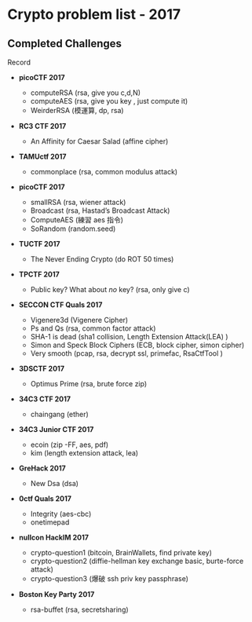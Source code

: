 # Crypto problem list - 2017

## Completed Challenges
Record


* **picoCTF 2017**
	- computeRSA (rsa, give you c,d,N) 
	- computeAES (rsa, give you key , just compute it) 
	- WeirderRSA (模運算, dp, rsa)

* **RC3 CTF 2017**
	- An Affinity for Caesar Salad (affine cipher)

* **TAMUctf 2017**
	- commonplace (rsa, common modulus attack)

* **picoCTF 2017**
	- smallRSA (rsa, wiener attack)
	- Broadcast (rsa, Hastad’s Broadcast Attack)
	- ComputeAES (練習 aes 指令)
	- SoRandom (random.seed)

* **TUCTF 2017**
	- The Never Ending Crypto (do ROT 50 times)

* **TPCTF 2017**
	- Public key? What about <i>no</i> key? (rsa, only give c)


* **SECCON CTF Quals 2017**
	- Vigenere3d (Vigenere Cipher)
	- Ps and Qs (rsa, common factor attack)
	- SHA-1 is dead (sha1 collision, Length Extension Attack(LEA) )
	- Simon and Speck Block Ciphers (ECB, block cipher, simon cipher)
	- Very smooth (pcap, rsa, decrypt ssl, primefac, RsaCtfTool )

* **3DSCTF 2017**
	- Optimus Prime (rsa, brute force zip)

* **34C3 CTF 2017**
	- chaingang (ether)

* **34C3 Junior CTF 2017**
	- ecoin (zip -FF, aes, pdf)
	- kim (length extension attack, lea)

* **GreHack 2017**
	- New Dsa (dsa)

* **0ctf Quals 2017**
	- Integrity (aes-cbc)
	- onetimepad

* **nullcon HackIM 2017**
	- crypto-question1 (bitcoin, BrainWallets, find private key)
	- crypto-question2 (diffie-hellman key exchange basic, burte-force attack)
	- crypto-question3 (爆破 ssh priv key passphrase)

* **Boston Key Party 2017**
	- rsa-buffet (rsa, secretsharing)